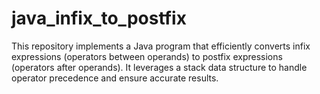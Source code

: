 # java_infix_to_postfix
This repository implements a Java program that efficiently converts infix expressions (operators between operands) to postfix expressions (operators after operands). It leverages a stack data structure to handle operator precedence and ensure accurate results.
